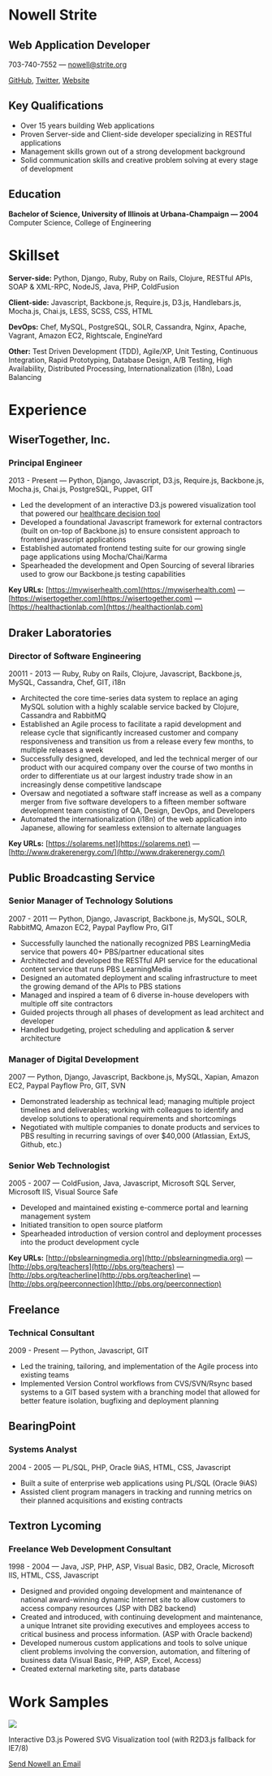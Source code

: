 Nowell Strite
=============

Web Application Developer
-------------------------

703-740-7552 —
 nowell@strite.org

[GitHub](https://github.com/nowells), [Twitter](https://twitter.com/nowells), [Website](http://nowell.strite.org)

Key Qualifications
------------------

-   Over 15 years building Web applications
-   Proven Server-side and Client-side developer specializing in RESTful applications
-   Management skills grown out of a strong development background
-   Solid communication skills and creative problem solving at every stage of development

Education
---------

**Bachelor of Science, University of Illinois at Urbana-Champaign — 2004**
 Computer Science, College of Engineering

Skillset
========

**Server-side:** Python, Django, Ruby, Ruby on Rails, Clojure, RESTful APIs, SOAP & XML-RPC, NodeJS, Java, PHP, ColdFusion

**Client-side:** Javascript, Backbone.js, Require.js, D3.js, Handlebars.js, Mocha.js, Chai.js, LESS, SCSS, CSS, HTML

**DevOps:** Chef, MySQL, PostgreSQL, SOLR, Cassandra, Nginx, Apache, Vagrant, Amazon EC2, Rightscale, EngineYard

**Other:** Test Driven Development (TDD), Agile/XP, Unit Testing, Continuous Integration, Rapid Prototyping, Database Design, A/B Testing, High Availability, Distributed Processing, Internationalization (i18n), Load Balancing

Experience
==========

WiserTogether, Inc.
-------------------

### Principal Engineer

2013 - Present — Python, Django, Javascript, D3.js, Require.js, Backbone.js, Mocha.js, Chai.js, PostgreSQL, Puppet, GIT

-   Led the development of an interactive D3.js powered visualization tool that powered our [healthcare decision tool](http://nowells.github.io/resume/img/bullseye.gif "Interactive D3.js Powered SVG Visualization tool (with R2D3.js fallback for IE7/8)")
-   Developed a foundational Javascript framework for external contractors (built on on-top of Backbone.js) to ensure consistent approach to frontend javascript applications
-   Established automated frontend testing suite for our growing single page applications using Mocha/Chai/Karma
-   Spearheaded the development and Open Sourcing of several libraries used to grow our Backbone.js testing capabilities

**Key URLs:** [https://mywiserhealth.com](https://mywiserhealth.com) — [https://wisertogether.com](https://wisertogether.com) — [https://healthactionlab.com](https://healthactionlab.com)

Draker Laboratories
-------------------

### Director of Software Engineering

20011 - 2013 — Ruby, Ruby on Rails, Clojure, Javascript, Backbone.js, MySQL, Cassandra, Chef, GIT, i18n

-   Architected the core time-series data system to replace an aging MySQL solution with a highly scalable service backed by Clojure, Cassandra and RabbitMQ
-   Established an Agile process to facilitate a rapid development and release cycle that significantly increased customer and company responsiveness and transition us from a release every few months, to multiple releases a week
-   Successfully designed, developed, and led the technical merger of our product with our acquired company over the course of two months in order to differentiate us at our largest industry trade show in an increasingly dense competitive landscape
-   Oversaw and negotiated a software staff increase as well as a company merger from five software developers to a fifteen member software development team consisting of QA, Design, DevOps, and Developers
-   Automated the internationalization (i18n) of the web application into Japanese, allowing for seamless extension to alternate languages

**Key URLs:** [https://solarems.net](https://solarems.net) — [http://www.drakerenergy.com/](http://www.drakerenergy.com/)

Public Broadcasting Service
---------------------------

### Senior Manager of Technology Solutions

2007 - 2011 — Python, Django, Javascript, Backbone.js, MySQL, SOLR, RabbitMQ, Amazon EC2, Paypal Payflow Pro, GIT

-   Successfully launched the nationally recognized PBS LearningMedia service that powers 40+ PBS/partner educational sites
-   Architected and developed the RESTful API service for the educational content service that runs PBS LearningMedia
-   Designed an automated deployment and scaling infrastructure to meet the growing demand of the APIs to PBS stations
-   Managed and inspired a team of 6 diverse in-house developers with multiple off site contractors
-   Guided projects through all phases of development as lead architect and developer
-   Handled budgeting, project scheduling and application & server architecture

### Manager of Digital Development

2007 — Python, Django, Javascript, Backbone.js, MySQL, Xapian, Amazon EC2, Paypal Payflow Pro, GIT, SVN

-   Demonstrated leadership as technical lead; managing multiple project timelines and deliverables; working with colleagues to identify and develop solutions to operational requirements and shortcomings
-   Negotiated with multiple companies to donate products and services to PBS resulting in recurring savings of over \$40,000 (Atlassian, ExtJS, Github, etc.)

### Senior Web Technologist

2005 - 2007 — ColdFusion, Java, Javascript, Microsoft SQL Server, Microsoft IIS, Visual Source Safe

-   Developed and maintained existing e-commerce portal and learning management system
-   Initiated transition to open source platform
-   Spearheaded introduction of version control and deployment processes into the product development cycle

**Key URLs:** [http://pbslearningmedia.org](http://pbslearningmedia.org) — [http://pbs.org/teachers](http://pbs.org/teachers) — [http://pbs.org/teacherline](http://pbs.org/teacherline) — [http://pbs.org/peerconnection](http://pbs.org/peerconnection)

Freelance
---------

### Technical Consultant

2009 - Present — Python, Javascript, GIT

-   Led the training, tailoring, and implementation of the Agile process into existing teams
-   Implemented Version Control workflows from CVS/SVN/Rsync based systems to a GIT based system with a branching model that allowed for better feature isolation, bugfixing and deployment planning

BearingPoint
------------

### Systems Analyst

2004 - 2005 — PL/SQL, PHP, Oracle 9iAS, HTML, CSS, Javascript

-   Built a suite of enterprise web applications using PL/SQL (Oracle 9iAS)
-   Assisted client program managers in tracking and running metrics on their planned acquisitions and existing contracts

Textron Lycoming
----------------

### Freelance Web Development Consultant

1998 - 2004 — Java, JSP, PHP, ASP, Visual Basic, DB2, Oracle, Microsoft IIS, HTML, CSS, Javascript

-   Designed and provided ongoing development and maintenance of national award-winning dynamic Internet site to allow customers to access company resources (JSP with DB2 backend)
-   Created and introduced, with continuing development and maintenance, a unique Intranet site providing executives and employees access to critical business and process information. (ASP with Oracle backend)
-   Developed numerous custom applications and tools to solve unique client problems involving the conversion, automation, and filtering of business data (Visual Basic, PHP, ASP, Excel, Access)
-   Created external marketing site, parts database

Work Samples
============

![](img/bullseye.gif)

Interactive D3.js Powered SVG Visualization tool (with R2D3.js fallback for IE7/8)

[Send Nowell an Email](mailto:nowell@strite.org)

